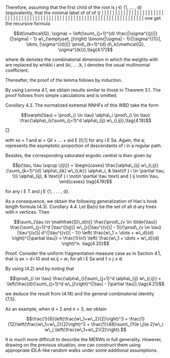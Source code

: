 Therefore, assuming that the first child of the root is j ∈ {1, ... , d} (equivalently, that the minimal label of of of () | | | | | | | | | | | | | | | | | | | | | | | | | | | | | | | | | | | | | | | | | | | | | | | | | | | | | | | | | | | | | | | | | | | | | | | | | | one get the recursive formula

$$d(\mathcal{Q}, \sigma) = \left(\sum\_{j=1}^{d} \frac{|\sigma^{(j)}|}{|\sigma| - 1} w\_{\emptyset, j}\right) \binom{|\sigma| - 1}{|\sigma^{(1)}|, \dots, |\sigma^{(d)}|} \prod\_{k=1}^{d} d\_k(\mathcal{Q}, \sigma^{(k)}),\tag{4.17}$$

where dk denotes the combinatorial dimension in which the weights with are replaced by whikki i and (ki, ... ,k, ) denotes the usual multinomial coefficient.

Thereafter, the proof of the lemma follows by induction.

By using Lemma 4.1, we obtain results similar to those in Theorem 3.1. The proof follows from simple calculations and is omitted.

Corollary 4.3. The normalized extremal NNHFs of this WBD take the form

$$\varphi(\tau) = \prod\_{i \in \tau} \alpha\_i \prod\_{i \in \tau} \frac{\alpha\_i}{\sum\_{j=1}^d \alpha\_{ij} w\_{i,ij}},\tag{4.18}$$

□

 

with xo = 1 and ai = Qil + ... + aid E [0,1] for any i E Sa. Again, the a; represents the asymptotic proportion of descendants of i in a regular path.

Besides, the corresponding saturated ergodic central is then given by

$$p(\tau, \tau \sqcup \{ij\}) = \begin{cases} \frac{\alpha\_{ij} w\_{i,ij}}{\sum\_{k=1}^{d} \alpha\_{ik} w\_{i,ik}} \alpha\_i, & \text{if } i \in \partial \tau, \\\\ \alpha\_{ij}, & \text{if } i \notin \partial \tau \text{ and } ij \notin \tau, \end{cases} \tag{4.19}$$

for any i E T and j E {1, . . . , d}.

As a consequence, we obtain the following generalization of Han's hook length formula (4.3). Corollary 4.4. Let Ba(n) be the set of all d-ary trees with n vertices. Then

$$\sum\_{\tau \in \mathfrak{S}\_d(n)} \frac{\prod\_{v \in \tilde{\tau}} \frac{\sum\_{j=1}^d |\tau^{(vj)}| w\_j}{|\tau^{(v)}| - 1}}{\prod\_{v \in \tau} |\tau^{(v)}| d^{|\tau^{(v)}| - 1}} \left( \frac{w\_1 + \dots + w\_d}{d} \right)^{|\partial \tau|} = \frac{1}{n!} \left( \frac{w\_1 + \dots + w\_d}{d} \right)^n. \tag{4.20}$$

Proof. Consider the uniform fragmentation measure case as in Section 4.1, that is ax = d=10 and wi.ij = w; for all i E Sa and 1 ≤ j ≤ d.

By using (4.2) and by noting that

$$\prod\_{i \in \tau} \frac{\alpha\_i}{\sum\_{j=1}^d \alpha\_{ij} w\_{i,ij}} = \left(\frac{d}{\sum\_{j=1}^d w\_j}\right)^{|\tau| - |\partial \tau|},\tag{4.21}$$

we deduce the result from (4.18) and the general combinatorial identity (7.5).

As an example, when d = 2 and n = 3, we obtain

$$\frac{1}{6}\left(\frac{w\_1+w\_2}{2}\right)^3 = \frac{1}{12}\left(\frac{w\_1+w\_2}{2}\right)^3 + \frac{1}{48}\sum\_{1\le i,j\le 2}w\_i w\_j \left(\frac{w\_1+w\_2}{2}\right).$$

It is much more difficult to describe the MERWs in full generality. However, drawing on the previous situation, one can construct them using appropriate IDLA-like random walks under some additional assumptions.